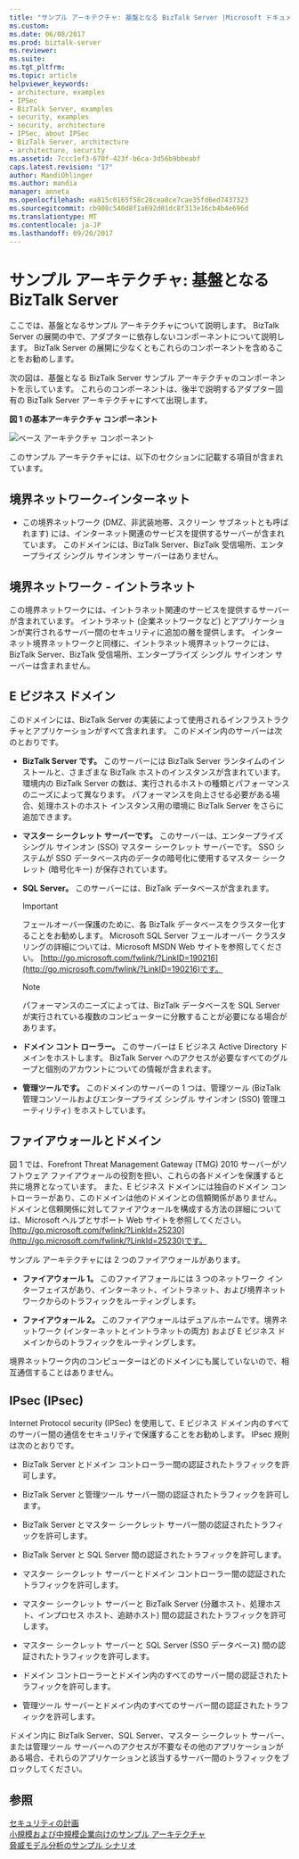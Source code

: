 ```yaml
---
title: "サンプル アーキテクチャ: 基盤となる BizTalk Server |Microsoft ドキュメント"
ms.custom: 
ms.date: 06/08/2017
ms.prod: biztalk-server
ms.reviewer: 
ms.suite: 
ms.tgt_pltfrm: 
ms.topic: article
helpviewer_keywords:
- architecture, examples
- IPSec
- BizTalk Server, examples
- security, examples
- security, architecture
- IPSec, about IPSec
- BizTalk Server, architecture
- architecture, security
ms.assetid: 7ccc1ef3-670f-423f-b6ca-3d56b9bbeabf
caps.latest.revision: "17"
author: MandiOhlinger
ms.author: mandia
manager: anneta
ms.openlocfilehash: ea815c0165f58c28cea8ce7cae35fd6ed7437323
ms.sourcegitcommit: cb908c540d8f1a692d01dc8f313e16cb4b4e696d
ms.translationtype: MT
ms.contentlocale: ja-JP
ms.lasthandoff: 09/20/2017
---
```

# <a name="sample-architecture-base-biztalk-server"></a>サンプル アーキテクチャ: 基盤となる BizTalk Server
ここでは、基盤となるサンプル アーキテクチャについて説明します。 BizTalk Server の展開の中で、アダプターに依存しないコンポーネントについて説明します。 BizTalk Server の展開に少なくともこれらのコンポーネントを含めることをお勧めします。  
  
 次の図は、基盤となる BizTalk Server サンプル アーキテクチャのコンポーネントを示しています。 これらのコンポーネントは、後半で説明するアダプター固有の BizTalk Server アーキテクチャにすべて出現します。  
  
 **図 1 の基本アーキテクチャ コンポーネント**  
  
 ![ベース アーキテクチャ コンポーネント](../core/media/tdi-sec-refarch.gif "tdi_sec_refarch _")  
  
 このサンプル アーキテクチャには、以下のセクションに記載する項目が含まれています。  
  
## <a name="perimeter-networkinternet"></a>境界ネットワーク-インターネット  
  
-   この境界ネットワーク (DMZ、非武装地帯、スクリーン サブネットとも呼ばれます) には、インターネット関連のサービスを提供するサーバーが含まれています。 このドメインには、BizTalk Server、BizTalk 受信場所、エンタープライズ シングル サインオン サーバーはありません。  
  
## <a name="perimeter-networkintranet"></a>境界ネットワーク - イントラネット  
 この境界ネットワークには、イントラネット関連のサービスを提供するサーバーが含まれています。 イントラネット (企業ネットワークなど) とアプリケーションが実行されるサーバー間のセキュリティに追加の層を提供します。 インターネット境界ネットワークと同様に、イントラネット境界ネットワークには、BizTalk Server、BizTalk 受信場所、エンタープライズ シングル サインオン サーバーは含まれません。  
  
## <a name="e-business-domain"></a>E ビジネス ドメイン  
 このドメインには、BizTalk Server の実装によって使用されるインフラストラクチャとアプリケーションがすべて含まれます。 このドメイン内のサーバーは次のとおりです。  
  
-   **BizTalk Server です。** このサーバーには BizTalk Server ランタイムのインストールと、さまざまな BizTalk ホストのインスタンスが含まれています。 環境内の BizTalk Server の数は、実行されるホストの種類とパフォーマンスのニーズによって異なります。 パフォーマンスを向上させる必要がある場合、処理ホストのホスト インスタンス用の環境に BizTalk Server をさらに追加できます。  
  
-   **マスター シークレット サーバーです。** このサーバーは、エンタープライズ シングル サインオン (SSO) マスター シークレット サーバーです。 SSO システムが SSO データベース内のデータの暗号化に使用するマスター シークレット (暗号化キー) が保存されています。  
  
-   **SQL Server。** このサーバーには、BizTalk データベースが含まれます。  
  
    > [!IMPORTANT]
    >  フェールオーバー保護のために、各 BizTalk データベースをクラスター化することをお勧めします。 Microsoft SQL Server フェールオーバー クラスタ リングの詳細については、Microsoft MSDN Web サイトを参照してください。 [http://go.microsoft.com/fwlink/?LinkID=190216](http://go.microsoft.com/fwlink/?LinkID=190216)です。  
  
    > [!NOTE]
    >  パフォーマンスのニーズによっては、BizTalk データベースを SQL Server が実行されている複数のコンピューターに分散することが必要になる場合があります。  
  
-   **ドメイン コント ローラー。** このサーバーは E ビジネス Active Directory ドメインをホストします。 BizTalk Server へのアクセスが必要なすべてのグループと個別のアカウントについての情報が含まれます。  
  
-   **管理ツールです。** このドメインのサーバーの 1 つは、管理ツール (BizTalk 管理コンソールおよびエンタープライズ シングル サインオン (SSO) 管理ユーティリティ) をホストしています。  
  
## <a name="firewalls-and-domains"></a>ファイアウォールとドメイン  
 図 1 では、Forefront Threat Management Gateway (TMG) 2010 サーバーがソフトウェア ファイアウォールの役割を担い、これらの各ドメインを保護すると共に境界となっています。 また、E ビジネス ドメインには独自のドメイン コントローラーがあり、このドメインは他のドメインとの信頼関係がありません。 ドメインと信頼関係に対してファイアウォールを構成する方法の詳細については、Microsoft ヘルプとサポート Web サイトを参照してください。 [http://go.microsoft.com/fwlink/?LinkId=25230](http://go.microsoft.com/fwlink/?LinkId=25230)です。  
  
 サンプル アーキテクチャには 2 つのファイアウォールがあります。  
  
-   **ファイアウォール 1。** このファイアフォールには 3 つのネットワーク インターフェイスがあり、インターネット、イントラネット、および境界ネットワークからのトラフィックをルーティングします。  
  
-   **ファイアウォール 2。** このファイアウォールはデュアルホームです。境界ネットワーク (インターネットとイントラネットの両方) および E ビジネス ドメインからのトラフィックをルーティングします。  
  
 境界ネットワーク内のコンピューターはどのドメインにも属していないので、相互通信することはありません。  
  
## <a name="ipsec"></a>IPsec (IPsec)  
 Internet Protocol security (IPSec) を使用して、E ビジネス ドメイン内のすべてのサーバー間の通信をセキュリティで保護することをお勧めします。 IPsec 規則は次のとおりです。  
  
-   BizTalk Server とドメイン コントローラー間の認証されたトラフィックを許可します。  
  
-   BizTalk Server と管理ツール サーバー間の認証されたトラフィックを許可します。  
  
-   BizTalk Server とマスター シークレット サーバー間の認証されたトラフィックを許可します。  
  
-   BizTalk Server と SQL Server 間の認証されたトラフィックを許可します。  
  
-   マスター シークレット サーバーとドメイン コントローラー間の認証されたトラフィックを許可します。  
  
-   マスター シークレット サーバーと BizTalk Server (分離ホスト、処理ホスト、インプロセス ホスト、追跡ホスト) 間の認証されたトラフィックを許可します。  
  
-   マスター シークレット サーバーと SQL Server (SSO データベース) 間の認証されたトラフィックを許可します。  
  
-   ドメイン コントローラーとドメイン内のすべてのサーバー間の認証されたトラフィックを許可します。  
  
-   管理ツール サーバーとドメイン内のすべてのサーバー間の認証されたトラフィックを許可します。  
  
 ドメイン内に BizTalk Server、SQL Server、マスター シークレット サーバー、または管理ツール サーバーへのアクセスが不要なその他のアプリケーションがある場合、それらのアプリケーションと該当するサーバー間のトラフィックをブロックしてください。  
  
## <a name="see-also"></a>参照  
 [セキュリティの計画](../core/planning-for-security.md)   
 [小規模および中規模企業向けのサンプル アーキテクチャ](../core/sample-architectures-for-small-medium-sized-companies.md)   
 [脅威モデル分析のサンプル シナリオ](../core/sample-scenarios-for-threat-model-analysis.md)